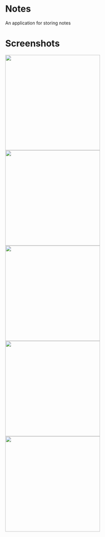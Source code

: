 # Notes
An application for storing notes

# Screenshots
<p>
<img src="https://i.pinimg.com/originals/cf/cd/ca/cfcdca2f62b8c4dcab497b0faa9b2479.jpg" height="300">
<img src="https://i.pinimg.com/originals/f2/b7/ba/f2b7bac5ceef4d2f921452b2764319a0.jpg" height="300">
<img src="https://i.pinimg.com/originals/d1/cb/47/d1cb475f2c5502eab15e31ce2cbbfac0.jpg" height="300">
<img src="https://i.pinimg.com/originals/36/c8/d4/36c8d4a1ec3e0ad5b0d4b0c4c1e6bb28.jpg" height="300">
<img src="https://i.pinimg.com/originals/ae/28/1c/ae281ccb07f03be16b79f6939cfb6ec6.jpg" height="300">
<p/>
